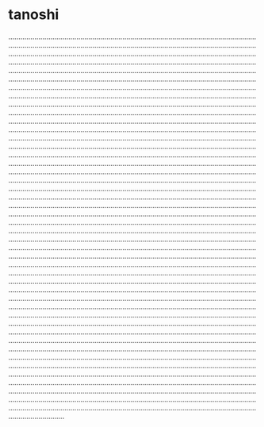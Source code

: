 # tanoshi

........................................................................................................................................................................................................................................................................................................................................................................................................................................................................................................................................................................................................................................................................................................................................................................................................................................................................................................................................................................................................................................................................................................................................................................................................................................................................................................................................................................................................................................................................................................................................................................................................................................................................................................................................................................................................................................................................................................................................................................................................................................................................................................................................................................................................................................................................................................................................................................................................................................................................................................................................................................................................................................................................................................................................................................................................................................................................................................................................................................................................................................................................................................................................................................................................................................................................................................................................................................................................................................................................................................................................................................................................................................................................................................................................................................................................................................................................................................................................................................................................................................................................................................................................................................................................................................................................................................................................................................................................................................................................................................................................................................................................................................................................................................................................................................................................................................................................................................................................................................................................................................................................................................................................................................................................................................................................................................................................................................................................................................................................................................................................................................................................................................................................................................................................................................................................................................